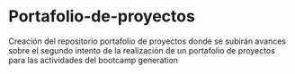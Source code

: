 # Portafolio-de-proyectos
Creación del repositorio portafolio de proyectos donde se subirán avances sobre el segundo intento de la realización de un portafolio de proyectos para las actividades del bootcamp generation
